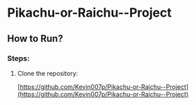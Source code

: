 # Pikachu-or-Raichu--Project

## How to Run?

### Steps:
1. Clone the repository:

   [https://github.com/Kevin007p/Pikachu-or-Raichu--Project](https://github.com/Kevin007p/Pikachu-or-Raichu--Project)




